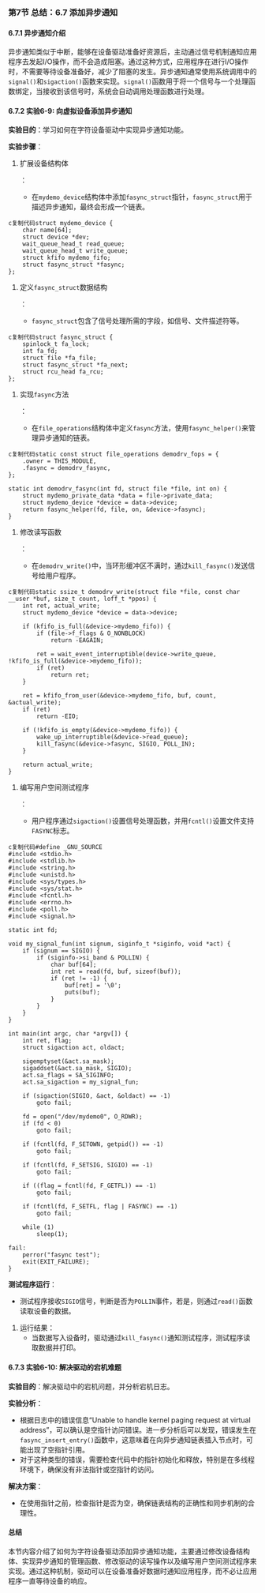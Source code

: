 ### 第7节 总结：6.7 添加异步通知

#### 6.7.1 异步通知介绍

异步通知类似于中断，能够在设备驱动准备好资源后，主动通过信号机制通知应用程序去发起I/O操作，而不会造成阻塞。通过这种方式，应用程序在进行I/O操作时，不需要等待设备准备好，减少了阻塞的发生。异步通知通常使用系统调用中的`signal()`和`sigaction()`函数来实现。`signal()`函数用于将一个信号与一个处理函数绑定，当接收到该信号时，系统会自动调用处理函数进行处理。

#### 6.7.2 实验6-9: 向虚拟设备添加异步通知

**实验目的**：学习如何在字符设备驱动中实现异步通知功能。

**实验步骤**：

1. 扩展设备结构体

   ：

   - 在`mydemo_device`结构体中添加`fasync_struct`指针，`fasync_struct`用于描述异步通知，最终会形成一个链表。

```
c复制代码struct mydemo_device {
    char name[64];
    struct device *dev;
    wait_queue_head_t read_queue;
    wait_queue_head_t write_queue;
    struct kfifo mydemo_fifo;
    struct fasync_struct *fasync;
};
```

1. 定义`fasync_struct`数据结构

   ：

   - `fasync_struct`包含了信号处理所需的字段，如信号、文件描述符等。

```
c复制代码struct fasync_struct {
    spinlock_t fa_lock;
    int fa_fd;
    struct file *fa_file;
    struct fasync_struct *fa_next;
    struct rcu_head fa_rcu;
};
```

1. 实现`fasync`方法

   ：

   - 在`file_operations`结构体中定义`fasync`方法，使用`fasync_helper()`来管理异步通知的链表。

```
c复制代码static const struct file_operations demodrv_fops = {
    .owner = THIS_MODULE,
    .fasync = demodrv_fasync,
};

static int demodrv_fasync(int fd, struct file *file, int on) {
    struct mydemo_private_data *data = file->private_data;
    struct mydemo_device *device = data->device;
    return fasync_helper(fd, file, on, &device->fasync);
}
```

1. 修改读写函数

   ：

   - 在`demodrv_write()`中，当环形缓冲区不满时，通过`kill_fasync()`发送信号给用户程序。

```
c复制代码static ssize_t demodrv_write(struct file *file, const char __user *buf, size_t count, loff_t *ppos) {
    int ret, actual_write;
    struct mydemo_device *device = data->device;

    if (kfifo_is_full(&device->mydemo_fifo)) {
        if (file->f_flags & O_NONBLOCK)
            return -EAGAIN;

        ret = wait_event_interruptible(device->write_queue, !kfifo_is_full(&device->mydemo_fifo));
        if (ret)
            return ret;
    }

    ret = kfifo_from_user(&device->mydemo_fifo, buf, count, &actual_write);
    if (ret)
        return -EIO;

    if (!kfifo_is_empty(&device->mydemo_fifo)) {
        wake_up_interruptible(&device->read_queue);
        kill_fasync(&device->fasync, SIGIO, POLL_IN);
    }

    return actual_write;
}
```

1. 编写用户空间测试程序

   ：

   - 用户程序通过`sigaction()`设置信号处理函数，并用`fcntl()`设置文件支持`FASYNC`标志。

```
c复制代码#define _GNU_SOURCE
#include <stdio.h>
#include <stdlib.h>
#include <string.h>
#include <unistd.h>
#include <sys/types.h>
#include <sys/stat.h>
#include <fcntl.h>
#include <errno.h>
#include <poll.h>
#include <signal.h>

static int fd;

void my_signal_fun(int signum, siginfo_t *siginfo, void *act) {
    if (signum == SIGIO) {
        if (siginfo->si_band & POLLIN) {
            char buf[64];
            int ret = read(fd, buf, sizeof(buf));
            if (ret != -1) {
                buf[ret] = '\0';
                puts(buf);
            }
        }
    }
}

int main(int argc, char *argv[]) {
    int ret, flag;
    struct sigaction act, oldact;

    sigemptyset(&act.sa_mask);
    sigaddset(&act.sa_mask, SIGIO);
    act.sa_flags = SA_SIGINFO;
    act.sa_sigaction = my_signal_fun;

    if (sigaction(SIGIO, &act, &oldact) == -1)
        goto fail;

    fd = open("/dev/mydemo0", O_RDWR);
    if (fd < 0)
        goto fail;

    if (fcntl(fd, F_SETOWN, getpid()) == -1)
        goto fail;

    if (fcntl(fd, F_SETSIG, SIGIO) == -1)
        goto fail;

    if ((flag = fcntl(fd, F_GETFL)) == -1)
        goto fail;

    if (fcntl(fd, F_SETFL, flag | FASYNC) == -1)
        goto fail;

    while (1)
        sleep(1);

fail:
    perror("fasync test");
    exit(EXIT_FAILURE);
}
```

**测试程序运行**：

- 测试程序接收`SIGIO`信号，判断是否为`POLLIN`事件，若是，则通过`read()`函数读取设备的数据。

1. 运行结果：
   - 当数据写入设备时，驱动通过`kill_fasync()`通知测试程序，测试程序读取数据并打印。

#### 6.7.3 实验6-10: 解决驱动的宕机难题

**实验目的**：解决驱动中的宕机问题，并分析宕机日志。

**实验分析**：

- 根据日志中的错误信息“Unable to handle kernel paging request at virtual address”，可以确认是空指针访问错误。进一步分析后可以发现，错误发生在`fasync_insert_entry()`函数中，这意味着在向异步通知链表插入节点时，可能出现了空指针引用。
- 对于这种类型的错误，需要检查代码中的指针初始化和释放，特别是在多线程环境下，确保没有非法指针或空指针的访问。

**解决方案**：

- 在使用指针之前，检查指针是否为空，确保链表结构的正确性和同步机制的合理性。

#### 总结

本节内容介绍了如何为字符设备驱动添加异步通知功能，主要通过修改设备结构体、实现异步通知的管理函数、修改驱动的读写操作以及编写用户空间测试程序来实现。通过这种机制，驱动可以在设备准备好数据时通知应用程序，而不必让应用程序一直等待设备的响应。